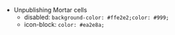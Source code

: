 ﻿

* Unpublishing Mortar cells
	- disabled: `background-color: #ffe2e2;color: #999;`
	- icon-block: `color: #ea2e8a;`
